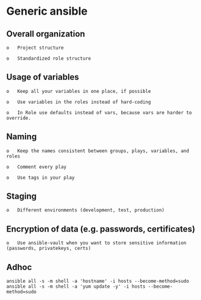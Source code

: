 # Generic ansible 

## Overall organization

    o	Project structure
    
    o	Standardized role structure


## Usage of variables

    o	Keep all your variables in one place, if possible

    o	Use variables in the roles instead of hard-coding

    o	In Role use defaults instead of vars, because vars are harder to override.


## Naming

    o	Keep the names consistent between groups, plays, variables, and roles

    o	Comment every play

    o	Use tags in your play


## Staging

    o	Different environments (development, test, production) 


## Encryption of data (e.g. passwords, certificates)

    o	Use ansible-vault when you want to store sensitive information (passwords, privatekeys, certs)




## Adhoc
```
ansible all -s -m shell -a 'hostname' -i hosts --become-method=sudo
ansible all -s -m shell -a 'yum update -y' -i hosts --become-method=sudo
```
